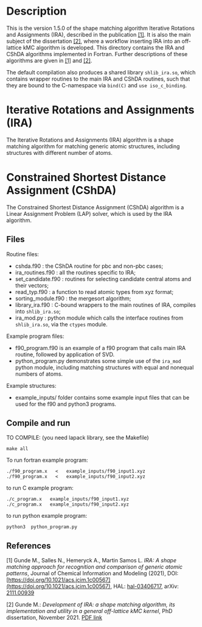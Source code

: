 # Description

This is the version 1.5.0 of the shape matching algorithm 
Iterative Rotations and Assignments (IRA), described in the publication
[[1]](#1). It is also the main subject of the dissertation [[2]](#2), where a workflow
inserting IRA into an off-lattice kMC algorithm is developed.
This directory contains the IRA and CShDA algorithms implemented in Fortran.
Further descriptions of these algorithms are given in [[1]](#1) and [[2]](#2). 

The default compilation also produces a shared library `shlib_ira.so`, which contains wrapper routines to the main IRA and CShDA routines, such that they are bound to the C-namespace via `bind(C)` and `use iso_c_binding`.

# Iterative Rotations and Assignments (IRA)

The Iterative Rotations and Assignments (IRA) algorithm is a shape matching
algorithm for matching generic atomic structures, including structures with
different number of atoms.

# Constrained Shortest Distance Assignment (CShDA)

The Constrained Shortest Distance Assignment (CShDA) algorithm is a Linear
Assignment Problem (LAP) solver, which is used by the IRA algorithm. 

## Files

Routine files:

 - cshda.f90          : the CShDA routine for pbc and non-pbc cases;
 - ira_routines.f90   : all the routines specific to IRA;
 - set_candidate.f90  : routines for selecting candidate central atoms and their vectors;
 - read_typ.f90       : a function to read atomic types from xyz format;
 - sorting_module.f90 : the mergesort algorithm;
 - library_ira.f90    : C-bound wrappers to the main routines of IRA, compiles into `shlib_ira.so`;
 - ira_mod.py         : python module which calls the interface routines from `shlib_ira.so`, via the `ctypes` module.

Example program files:

 - f90_program.f90 is an example of a f90 program that calls main IRA routine, followed by application of SVD.
 - python_program.py demonstrates some simple use of the `ira_mod` python module, including matching structures with equal and nonequal numbers of atoms.

Example structures:

 - example_inputs/ folder contains some example input files that can be used for the f90 and python3 programs.

## Compile and run

TO COMPILE: (you need lapack library, see the Makefile)

    make all

To run fortran example program:

    ./f90_program.x   <   example_inputs/f90_input1.xyz
    ./f90_program.x   <   example_inputs/f90_input2.xyz

to run C example program:

    ./c_program.x   example_inputs/f90_input1.xyz
    ./c_program.x   example_inputs/f90_input2.xyz

to run python example program:

    python3  python_program.py


## References
<a id="1">[1]</a> 
Gunde M., Salles N., Hemeryck A., Martin Samos L.
*IRA: A shape matching approach for recognition and comparison of generic atomic patterns*,
Journal of Chemical Information and Modeling (2021), DOI: [https://doi.org/10.1021/acs.jcim.1c00567](https://doi.org/10.1021/acs.jcim.1c00567), HAL: [hal-03406717](https://hal.laas.fr/hal-03406717), arXiv: [2111.00939](https://export.arxiv.org/abs/2111.00939)

<a id="2">[2]</a>
Gunde M.: *Development of IRA: a shape matching algorithm, its implementation
and utility in a general off-lattice kMC kernel*, PhD dissertation,
November 2021.
[PDF link](http://thesesups.ups-tlse.fr/5109/1/2021TOU30132.pdf) 
